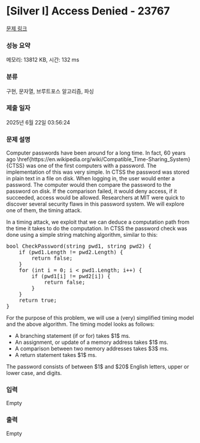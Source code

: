 # [Silver I] Access Denied - 23767 

[문제 링크](https://www.acmicpc.net/problem/23767) 

### 성능 요약

메모리: 13812 KB, 시간: 132 ms

### 분류

구현, 문자열, 브루트포스 알고리즘, 파싱

### 제출 일자

2025년 6월 22일 03:56:24

### 문제 설명

<p>Computer passwords have been around for a long time. In fact, 60 years ago \href{https://en.wikipedia.org/wiki/Compatible_Time-Sharing_System}{CTSS} was one of the first computers with a password. The implementation of this was very simple. In CTSS the password was stored in plain text in a file on disk. When logging in, the user would enter a password. The computer would then compare the password to the password on disk. If the comparison failed, it would deny access, if it succeeded, access would be allowed. Researchers at MIT were quick to discover several security flaws in this password system. We will explore one of them, the timing attack.</p>

<p>In a timing attack, we exploit that we can deduce a computation path from the time it takes to do the computation. In CTSS the password check was done using a simple string matching algorithm, similar to this:</p>

<pre>bool CheckPassword(string pwd1, string pwd2) {
    if (pwd1.Length != pwd2.Length) {
        return false;
    }
    for (int i = 0; i < pwd1.Length; i++) {
        if (pwd1[i] != pwd2[i]) {
            return false;
        }
    }
    return true;
}
</pre>

<p>For the purpose of this problem, we will use a (very) simplified timing model and the above algorithm. The timing model looks as follows:</p>

<ul>
	<li>A branching statement (if or for) takes $1$ ms.</li>
	<li>An assignment, or update of a memory address takes $1$ ms.</li>
	<li>A comparison between two memory addresses takes $3$ ms.</li>
	<li>A return statement takes $1$ ms.</li>
</ul>

<p>The password consists of between $1$ and $20$ English letters, upper or lower case, and digits.</p>

### 입력 

 Empty

### 출력 

 Empty

